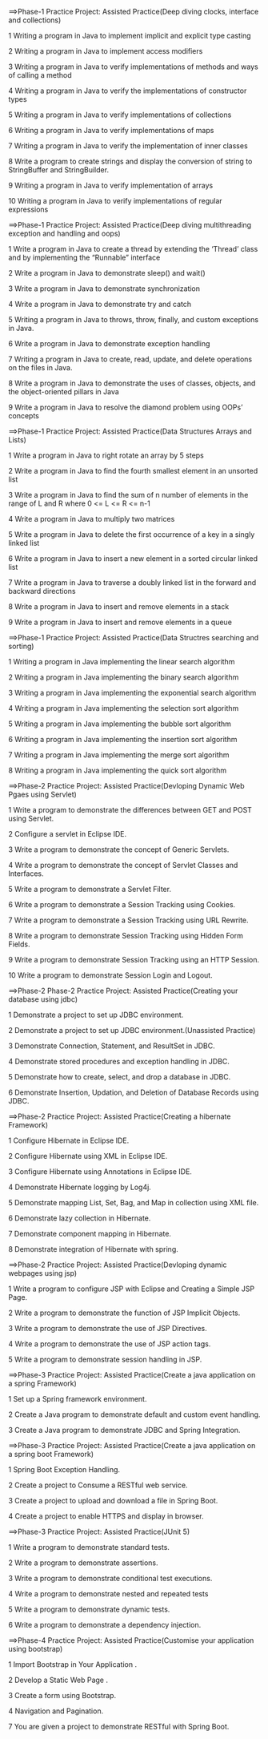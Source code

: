==>Phase-1 Practice Project: Assisted Practice(Deep diving clocks, interface and collections)

1 Writing a program in Java to implement implicit and explicit type casting

2 Writing a program in Java to implement access modifiers

3 Writing a program in Java to verify implementations of methods and ways of calling a method  

4 Writing a program in Java to verify the implementations of constructor types

5 Writing a program in Java to verify implementations of collections

6 Writing a program in Java to verify implementations of maps

7 Writing a program in Java to verify the implementation of inner classes

8 Write a program to create strings and display the conversion of string to StringBuffer and StringBuilder.

9 Writing a program in Java to verify implementation of arrays

10 Writing a program in Java to verify implementations of regular expressions

==>Phase-1 Practice Project: Assisted Practice(Deep diving multithreading exception and handling and oops)

1 Write a program in Java to create a thread by extending the ‘Thread’ class and by implementing the “Runnable” interface

2 Write a program in Java to demonstrate sleep() and wait()

3 Write a program in Java to demonstrate synchronization

4 Write a program in Java to demonstrate try and catch

5 Writing a program in Java to throws, throw, finally, and custom exceptions in Java.

6 Write a program in Java to demonstrate exception handling

7 Writing a program in Java to create, read, update, and delete operations on the files in Java.

8 Write a program in Java to demonstrate the uses of classes, objects, and the object-oriented pillars in Java

9 Write a program in Java to resolve the diamond problem using OOPs’ concepts

==>Phase-1 Practice Project: Assisted Practice(Data Structures Arrays and Lists)

1 Write a program in Java to right rotate an array by 5 steps

2 Write a program in Java to find the fourth smallest element in an unsorted list

3 Write a program in Java to find the sum of n number of elements in the range of L and R where 0 <= L <= R <= n-1

4 Write a program in Java to multiply two matrices

5 Write a program in Java to delete the first occurrence of a key in a singly linked list

6 Write a program in Java to insert a new element in a sorted circular linked list

7 Write a program in Java to traverse a doubly linked list in the forward and backward directions

8 Write a program in Java to insert and remove elements in a stack

9 Write a program in Java to insert and remove elements in a queue

==>Phase-1 Practice Project: Assisted Practice(Data Structres searching and sorting)

1 Writing a program in Java implementing the linear search algorithm

2 Writing a program in Java implementing the binary search algorithm

3 Writing a program in Java implementing the exponential search algorithm

4 Writing a program in Java implementing the selection sort algorithm

5 Writing a program in Java implementing the bubble sort algorithm

6 Writing a program in Java implementing the insertion sort algorithm

7 Writing a program in Java implementing the merge sort algorithm

8 Writing a program in Java implementing the quick sort algorithm

==>Phase-2 Practice Project: Assisted Practice(Devloping Dynamic Web Pgaes using Servlet)

1 Write a program to demonstrate the differences between GET and POST using Servlet.

2 Configure a servlet in Eclipse IDE.

3 Write a program to demonstrate the concept of Generic Servlets.

4 Write a program to demonstrate the concept of Servlet Classes and Interfaces.

5 Write a program to demonstrate a Servlet Filter.

6 Write a program to demonstrate a Session Tracking using Cookies.

7 Write a program to demonstrate a Session Tracking using URL Rewrite.

8 Write a program to demonstrate Session Tracking using Hidden Form Fields.

9 Write a program to demonstrate Session Tracking using an HTTP Session.

10 Write a program to demonstrate Session Login and Logout.

==>Phase-2 Phase-2 Practice Project: Assisted Practice(Creating your database using jdbc)

1 Demonstrate a project to set up JDBC environment.

2 Demonstrate a project to set up JDBC environment.(Unassisted Practice)

3 Demonstrate Connection, Statement, and ResultSet in JDBC.

4 Demonstrate stored procedures and exception handling in JDBC.

5 Demonstrate how to create, select, and drop a database in JDBC.

6 Demonstrate Insertion, Updation, and Deletion of Database Records using JDBC.

==>Phase-2 Practice Project: Assisted Practice(Creating a hibernate Framework)

1 Configure Hibernate in Eclipse IDE.

2 Configure Hibernate using XML in Eclipse IDE.

3 Configure Hibernate using Annotations in Eclipse IDE.

4 Demonstrate Hibernate logging by Log4j.

5 Demonstrate mapping List, Set, Bag, and Map in collection using XML file.

6 Demonstrate lazy collection in Hibernate.

7 Demonstrate component mapping in Hibernate.

8 Demonstrate integration of Hibernate with spring.

==>Phase-2 Practice Project: Assisted Practice(Devloping dynamic webpages using jsp)

1 Write a program to configure JSP with Eclipse and Creating a Simple JSP Page.

2 Write a program to demonstrate the function of JSP Implicit Objects.

3 Write a program to demonstrate the use of JSP Directives.

4 Write a program to demonstrate the use of JSP action tags.

5 Write a program to demonstrate session handling in JSP.

==>Phase-3 Practice Project: Assisted Practice(Create a java application on a spring Framework)

1 Set up a Spring framework environment.

2 Create a Java program to demonstrate default and custom event handling.

3 Create a Java program to demonstrate JDBC and Spring Integration.

==>Phase-3 Practice Project: Assisted Practice(Create a java application on a spring boot Framework)

1 Spring Boot Exception Handling.

2 Create a project to Consume a RESTful web service.

3 Create a project to upload and download a file in Spring Boot.

4 Create a project to enable HTTPS and display in browser.

==>Phase-3 Practice Project: Assisted Practice(JUnit 5)

1 Write a program to demonstrate standard tests.

2 Write a program to demonstrate assertions.

3 Write a program to demonstrate conditional test executions.

4 Write a program to demonstrate nested and repeated tests

5 Write a program to demonstrate dynamic tests.

6 Write a program to demonstrate a dependency injection.

==>Phase-4 Practice Project: Assisted Practice(Customise your application using bootstrap)

1 Import Bootstrap in Your Application .

2 Develop a Static Web Page .

3 Create a form using Bootstrap.

4 Navigation and Pagination.

7 You are given a project to demonstrate RESTful with Spring Boot.
